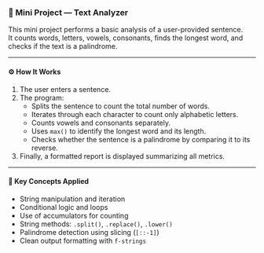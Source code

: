 ### 🧠 Mini Project — Text Analyzer

This mini project performs a basic analysis of a user-provided sentence.  
It counts words, letters, vowels, consonants, finds the longest word, and checks if the text is a palindrome.

---

#### ⚙️ How It Works
1. The user enters a sentence.  
2. The program:
   - Splits the sentence to count the total number of words.  
   - Iterates through each character to count only alphabetic letters.  
   - Counts vowels and consonants separately.  
   - Uses `max()` to identify the longest word and its length.  
   - Checks whether the sentence is a palindrome by comparing it to its reverse.  
3. Finally, a formatted report is displayed summarizing all metrics.

---

#### 🧩 Key Concepts Applied
- String manipulation and iteration  
- Conditional logic and loops  
- Use of accumulators for counting  
- String methods: `.split()`, `.replace()`, `.lower()`  
- Palindrome detection using slicing (`[::-1]`)  
- Clean output formatting with `f-strings`  